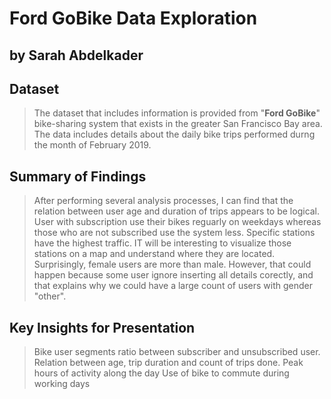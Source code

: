 # Ford GoBike Data Exploration
## by Sarah Abdelkader


## Dataset

> The dataset that includes information is provided from "**Ford GoBike**" bike-sharing system that exists in the greater San Francisco Bay area. The data includes details about the daily bike trips performed durng the month of February 2019.


## Summary of Findings

> After performing several analysis processes, I can find that the relation between user age and duration of trips appears to be logical. 
> User with subscription use their bikes reguarly on weekdays whereas those who are not subscribed use the system less.
> Specific stations have the highest traffic. IT will be interesting to visualize those stations on a map and understand where they are located.
>Surprisingly, female users are more than male. However, that could happen because some user ignore inserting all details corectly, and that explains why we could have a large count of users with gender "other". 


## Key Insights for Presentation

> Bike user segments ratio between subscriber and unsubscribed user.
> Relation between age, trip duration and count of trips done.
> Peak hours of activity along the day
>Use of bike to commute during working days 
